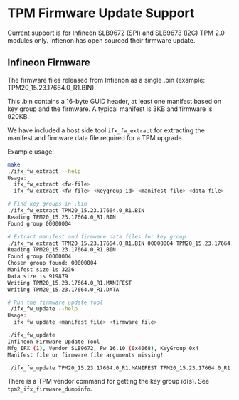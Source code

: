 # TPM Firmware Update Support

Current support is for Infineon SLB9672 (SPI) and SLB9673 (I2C) TPM 2.0 modules only. Infienon has open sourced their firmware update.

## Infineon Firmware

The firmware files released from Infienon as a single .bin (example: TPM20_15.23.17664.0_R1.BIN).

This .bin contains a 16-byte GUID header, at least one manifest based on key group and the firmware. A typical manifest is 3KB and firmware is 920KB.

We have included a host side tool `ifx_fw_extract` for extracting the manifest and firmware data file required for a TPM upgrade.

Example usage:

```sh
make
./ifx_fw_extract --help
Usage:
  ifx_fw_extract <fw-file>
  ifx_fw_extract <fw-file> <keygroup_id> <manifest-file> <data-file>

# Find key groups in .bin
./ifx_fw_extract TPM20_15.23.17664.0_R1.BIN
Reading TPM20_15.23.17664.0_R1.BIN
Found group 00000004

# Extract manifest and firmware data files for key group
./ifx_fw_extract TPM20_15.23.17664.0_R1.BIN 00000004 TPM20_15.23.17664.0_R1.MANIFEST TPM20_15.23.17664.0_R1.DATA
Reading TPM20_15.23.17664.0_R1.BIN
Found group 00000004
Chosen group found: 00000004
Manifest size is 3236
Data size is 919879
Writing TPM20_15.23.17664.0_R1.MANIFEST
Writing TPM20_15.23.17664.0_R1.DATA

# Run the firmware update tool
./ifx_fw_update --help
Usage:
  ifx_fw_update <manifest_file> <firmware_file>

./ifx_fw_update
Infineon Firmware Update Tool
Mfg IFX (1), Vendor SLB9672, Fw 16.10 (0x4068), KeyGroup 0x4
Manifest file or firmware file arguments missing!

./ifx_fw_update TPM20_15.23.17664.0_R1.MANIFEST TPM20_15.23.17664.0_R1.DATA

```


There is a TPM vendor command for getting the key group id(s). See `tpm2_ifx_firmware_dumpinfo`.

